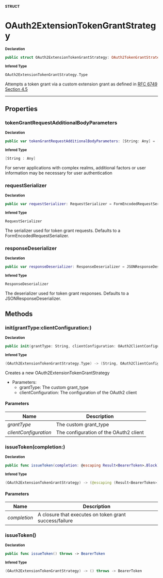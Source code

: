 <sub>**STRUCT**</sub>
# OAuth2ExtensionTokenGrantStrategy

<sub>**Declaration**</sub>
```swift
public struct OAuth2ExtensionTokenGrantStrategy: OAuth2TokenGrantStrategy
```

<sub>**Infered Type**</sub>
```swift
OAuth2ExtensionTokenGrantStrategy.Type
```

Attempts a token grant via  a custom extension grant as defined in
[RFC 6749 Section 4.5](https://tools.ietf.org/html/rfc6749#section-4.5)

--------------------

## Properties
### tokenGrantRequestAdditionalBodyParameters

<sub>**Declaration**</sub>
```swift
public var tokenGrantRequestAdditionalBodyParameters: [String: Any] = [:]
```

<sub>**Infered Type**</sub>
```swift
[String : Any]
```

For server applications with complex realms, additional factors or user information
may be necessary for user authentication

### requestSerializer

<sub>**Declaration**</sub>
```swift
public var requestSerializer: RequestSerializer = FormEncodedRequestSerializer()
```

<sub>**Infered Type**</sub>
```swift
RequestSerializer
```

The serializer used for token grant requests. Defaults to a FormEncodedRequestSerializer.

### responseDeserializer

<sub>**Declaration**</sub>
```swift
public var responseDeserializer: ResponseDeserializer = JSONResponseDeserializer()
```

<sub>**Infered Type**</sub>
```swift
ResponseDeserializer
```

The deserializer used for token grant responses. Defaults to a JSONResponseDeserializer.

## Methods
### init(grantType:clientConfiguration:)

<sub>**Declaration**</sub>
```swift
public init(grantType: String, clientConfiguration: OAuth2ClientConfiguration)
```

<sub>**Infered Type**</sub>
```swift
(OAuth2ExtensionTokenGrantStrategy.Type) -> (String, OAuth2ClientConfiguration) -> OAuth2ExtensionTokenGrantStrategy
```

Creates a new OAuth2ExtensionTokenGrantStrategy
- Parameters:
  - grantType: The custom grant_type
  - clientConfiguration: The configuration of the OAuth2 client

#### Parameters
| Name | Description |
| ---- | ----------- |
| *grantType* | The custom grant_type |
| *clientConfiguration* | The configuration of the OAuth2 client |

### issueToken(completion:)

<sub>**Declaration**</sub>
```swift
public func issueToken(completion: @escaping Result<BearerToken>.Block)
```

<sub>**Infered Type**</sub>
```swift
(OAuth2ExtensionTokenGrantStrategy) -> (@escaping (Result<BearerToken>) -> ()) -> ()
```



#### Parameters
| Name | Description |
| ---- | ----------- |
| *completion* | A closure that executes on token grant success/failure |

### issueToken()

<sub>**Declaration**</sub>
```swift
public func issueToken() throws -> BearerToken
```

<sub>**Infered Type**</sub>
```swift
(OAuth2ExtensionTokenGrantStrategy) -> () throws -> BearerToken
```



